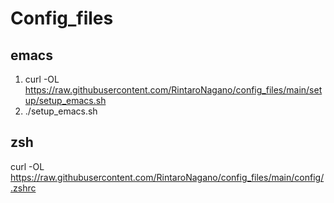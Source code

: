 # Config_files
## emacs
1. curl -OL https://raw.githubusercontent.com/RintaroNagano/config_files/main/setup/setup_emacs.sh
2. ./setup_emacs.sh

## zsh
curl -OL https://raw.githubusercontent.com/RintaroNagano/config_files/main/config/.zshrc
